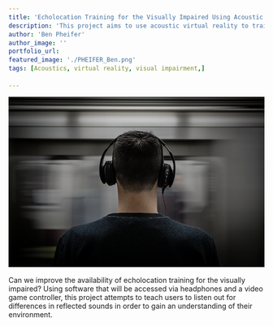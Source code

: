 ```yaml
---
title: 'Echolocation Training for the Visually Impaired Using Acoustic Virtual Reality'
description: 'This project aims to use acoustic virtual reality to train visually impaired people to use echolocation.'
author: 'Ben Pheifer'
author_image: ''
portfolio_url:
featured_image: './PHEIFER_Ben.png'
tags: [Acoustics, virtual reality, visual impairment,]

---
```


![](./PHEIFER_Ben.png)

Can we improve the availability of echolocation training for the visually impaired? Using software that will be accessed via headphones and a video game controller, this project attempts to teach users to listen out for differences in reflected sounds in order to gain an understanding of their environment.
